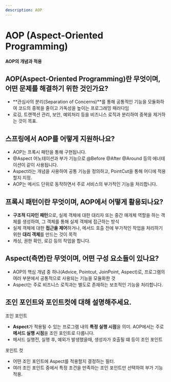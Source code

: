 ```yaml
---
description: AOP
---
```


# AOP (Aspect-Oriented Programming)

**AOP의 개념과 적용**

## AOP(Aspect-Oriented Programming)란 무엇이며, 어떤 문제를 해결하기 위한 것인가요?

* **관심사의 분리(Separation of Concerns)**를 통해 공통적인 기능을 모듈화하여 코드의 중복을 줄이고 가독성을 높이는 프로그래밍 패러다임
* 로깅, 트랜잭션 관리, 보안, 예외처리 등을 비즈니스 로직과 분리하여 중복을 제거하는 것이 목표.



## 스프링에서 AOP를 어떻게 지원하나요?

* AOP는 프록시 패턴을 통해 구현됩니다.
* @Aspect 어노테이션과 부가 기능으로 @Before @After @Around 등의 에너테이션이 같이 사용됩니다.
* Aspect라는 개념을 사용하여 공통 기능을 정의하고, PointCut을 통해 어디에 적용할지 지정.
* AOP는 메서드 단위로 동작하면서 주로 서비스의 부가적인 기능을 처리합니다.



## 프록시 패턴이란 무엇이며, AOP에서 어떻게 활용되나요?

* **구조적 디자인 패턴**으로, 실제 객체에 대한 대리자 또는 중간 매개체 역할을 하는 객체를 생성하여, 그 객체를 통해 실제 객체에 접근하는 방식
* 실제 객체에 대한 **접근을 제어**하거나, 메서드 호출 전에 부가적인 작업을 처리하기 위한 **대리 객체**를 만드는 것이 목적
* 캐싱, 권한 확인, 로깅 등의 작업을 합니다.



## Aspect(측면)란 무엇이며, 어떤 구성 요소들이 있나요?

* AOP의 핵심 개념 중 하나(Advice, Pointcut, JoinPoint, Aspect)로, 프로그램의 여러 부분에서 공통적으로 사용되는 기능을 모듈화한 것
* Aspect는 주로 비즈니스 로직과는 별도로 존재하는 보조적인 기능을 처리합니다.



## 조인 포인트와 포인트컷에 대해 설명해주세요.

조인 포인트

* **Aspect**가 적용될 수 있는 프로그램 내의 **특정 실행 시점**을 의미. AOP에서는 주로 **메서드 실행 시점**을 조인 포인트로 다룹니다.
* 메서드 실행전, 실행 후, 예외가 발생했을때, 생성자가 호출될 떄 등이 조인 포인트

포인트 컷

* 어떤 조인 포인트에 Aspect를 적용할지 결정하는 필터.
* 여러 조인 포인트 중에서 특정 조건을 만족하는 조인 포인트만 선택하여 부가 기능 적용.
